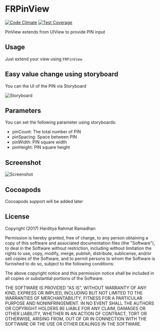 # FRPinView

[![Code Climate](https://codeclimate.com/github/freeskys/FRPinView/badges/gpa.svg)](https://codeclimate.com/github/freeskys/FRPinView)
[![Test Coverage](https://codeclimate.com/github/freeskys/FRPinView/badges/coverage.svg)](https://codeclimate.com/github/freeskys/FRPinView/coverage)

PinView extends from UIView to provide PIN input

## Usage
Just extend your view using `FRPinView`

## Easy value change using storyboard
You can the UI of the PIN via Storyboard

![Storyboard](https://www.dropbox.com/s/3y2bny45gadw9rd/Storyboard.png?dl=1)

## Parameters
You can set the following parameter using storyboards:
- pinCount: The total number of PIN
- pinSpacing: Space between PIN
- pinWidth: PIN square width
- pinHeight: PIN square height

## Screenshot
![Screenshot](https://www.dropbox.com/s/0yp41ueylvd9ibj/Screenshot.png?dl=1)

## Cocoapods
Cocoapods support will be added later

## License
Copyright (2017) Harditya Rahmat Ramadhan

Permission is hereby granted, free of charge, to any person obtaining a copy of this software and associated documentation files (the "Software"), to deal in the Software without restriction, including without limitation the rights to use, copy, modify, merge, publish, distribute, sublicense, and/or sell copies of the Software, and to permit persons to whom the Software is furnished to do so, subject to the following conditions:

The above copyright notice and this permission notice shall be included in all copies or substantial portions of the Software.

THE SOFTWARE IS PROVIDED "AS IS", WITHOUT WARRANTY OF ANY KIND, EXPRESS OR IMPLIED, INCLUDING BUT NOT LIMITED TO THE WARRANTIES OF MERCHANTABILITY, FITNESS FOR A PARTICULAR PURPOSE AND NONINFRINGEMENT. IN NO EVENT SHALL THE AUTHORS OR COPYRIGHT HOLDERS BE LIABLE FOR ANY CLAIM, DAMAGES OR OTHER LIABILITY, WHETHER IN AN ACTION OF CONTRACT, TORT OR OTHERWISE, ARISING FROM, OUT OF OR IN CONNECTION WITH THE SOFTWARE OR THE USE OR OTHER DEALINGS IN THE SOFTWARE.

